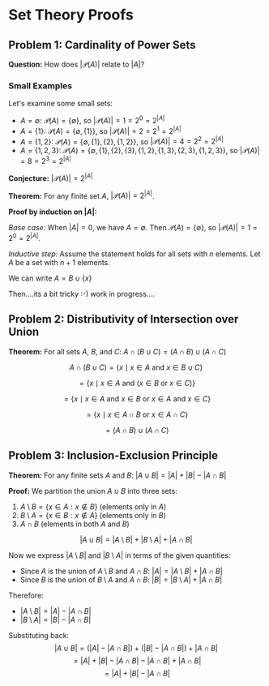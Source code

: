 # Set Theory Proofs

## Problem 1: Cardinality of Power Sets

**Question:** How does $|\mathcal{P}(A)|$ relate to $|A|$?

### Small Examples

Let's examine some small sets:

- $A = \emptyset$: $\mathcal{P}(A) = \{\emptyset\}$, so $|\mathcal{P}(A)| = 1 = 2^0 = 2^{|A|}$
- $A = \{1\}$: $\mathcal{P}(A) = \{\emptyset, \{1\}\}$, so $|\mathcal{P}(A)| = 2 = 2^1 = 2^{|A|}$
- $A = \{1,2\}$: $\mathcal{P}(A) = \{\emptyset, \{1\}, \{2\}, \{1,2\}\}$, so $|\mathcal{P}(A)| = 4 = 2^2 = 2^{|A|}$
- $A = \{1,2,3\}$: $\mathcal{P}(A) = \{\emptyset, \{1\}, \{2\}, \{3\}, \{1,2\}, \{1,3\}, \{2,3\}, \{1,2,3\}\}$, so $|\mathcal{P}(A)| = 8 = 2^3 = 2^{|A|}$

**Conjecture:** $|\mathcal{P}(A)| = 2^{|A|}$

**Theorem:** For any finite set $A$, $|\mathcal{P}(A)| = 2^{|A|}$.

**Proof by induction on $|A|$:**

*Base case:* When $|A| = 0$, we have $A = \emptyset$. Then $\mathcal{P}(A) = \{\emptyset\}$, so $|\mathcal{P}(A)| = 1 = 2^0 = 2^{|A|}$.

*Inductive step:* Assume the statement holds for all sets with $n$ elements.
Let $A$ be a set with $n+1$ elements. 

We can write $A = B \cup \{x\}$ 

Then....its a bit tricky :-) work in progress....



## Problem 2: Distributivity of Intersection over Union

**Theorem:** For all sets $A$, $B$, and $C$: $A \cap (B \cup C) = (A \cap B) \cup (A \cap C)$

$$A \cap (B \cup C) = \{x \mid x \in A \text{ and } x \in B \cup C\}$$

$$= \{x \mid x \in A \text{ and } (x \in B \text{ or } x \in C)\}$$

$$= \{x \mid x \in A \text{ and } x \in B \text{ or } x \in A \text{ and } x \in C\}$$

$$= \{x \mid x \in A \cap B \text{ or } x \in A \cap C\}$$

$$= (A \cap B) \cup (A \cap C)$$



## Problem 3: Inclusion-Exclusion Principle

**Theorem:** For any finite sets $A$ and $B$: $|A \cup B| = |A| + |B| - |A \cap B|$

**Proof:** We partition the union $A \cup B$ into three sets:
1. $A \setminus B = \{x \in A : x \notin B\}$ (elements only in $A$)
2. $B \setminus A = \{x \in B : x \notin A\}$ (elements only in $B$)
3. $A \cap B$ (elements in both $A$ and $B$)

$$|A \cup B| = |A \setminus B| + |B \setminus A| + |A \cap B|$$

Now we express $|A \setminus B|$ and $|B \setminus A|$ in terms of the given quantities:
- Since $A$ is the union of $A \setminus B$ and $A \cap B$: $|A| = |A \setminus B| + |A \cap B|$
- Since $B$ is the  union of $B \setminus A$ and $A \cap B$: $|B| = |B \setminus A| + |A \cap B|$

Therefore:
- $|A \setminus B| = |A| - |A \cap B|$
- $|B \setminus A| = |B| - |A \cap B|$

Substituting back:
$$|A \cup B| = (|A| - |A \cap B|) + (|B| - |A \cap B|) + |A \cap B|$$
$$= |A| + |B| - |A \cap B| - |A \cap B| + |A \cap B|$$
$$= |A| + |B| - |A \cap B|$$